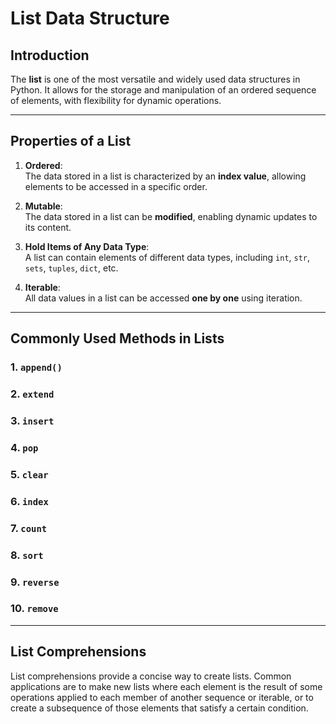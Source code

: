 # List Data Structure

## Introduction

The **list** is one of the most versatile and widely used data structures in Python. It allows for the storage and manipulation of an ordered sequence of elements, with flexibility for dynamic operations.

---

## Properties of a List

1. **Ordered**:  
   The data stored in a list is characterized by an **index value**, allowing elements to be accessed in a specific order.
   
2. **Mutable**:  
   The data stored in a list can be **modified**, enabling dynamic updates to its content.

3. **Hold Items of Any Data Type**:  
   A list can contain elements of different data types, including `int`, `str`, `sets`, `tuples`, `dict`, etc.

4. **Iterable**:  
   All data values in a list can be accessed **one by one** using iteration.

---

## Commonly Used Methods in Lists

### 1. **`append()`**
### 2. **`extend`**
### 3. **`insert`**
### 4. **`pop`**
### 5. **`clear`**
### 6. **`index`**
### 7. **`count`**
### 8. **`sort`**
### 9. **`reverse`**
### 10. **`remove`**
---

## List Comprehensions

List comprehensions provide a concise way to create lists. Common applications are to make new lists where each element is the result of some operations applied to each member of another sequence or iterable, or to create a subsequence of those elements that satisfy a certain condition.
